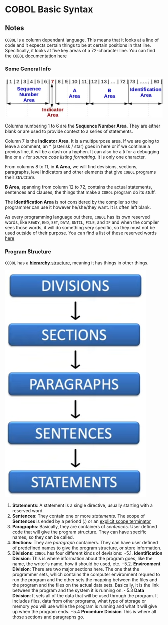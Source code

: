 # COBOL Basic Syntax
## Notes

`COBOL` is a column dependant language. This means that it looks at a line of
code and it expects certain things to be at certain positions in that line. 
Specifically, it looks at five key areas of a 72-character line. 
You can find the `COBOL` documentation [here](https://www.ibm.com/docs/en/cobol-zos)

### Some General Info
![cobol sequence](./img/cobolSequence.png)

Columns numbering 1 to 6 are the **Sequence Number Area**. They are either blank or
are used to provide context to a series of statements.

Column 7 is the **Indicator Area**. It is a multipurpose area. If we are going to leave a 
comment, an * (asterisk / star) goes in here or if we continue a previus line, it wil be 
a dash or a hyphen. It can also be a `D` for a debugging line or a `/` for *source code listing formatting*.
It is only one character.

From columns 8 to 11, in **A Area**, we will find devisions, sections, paragraphs, level indicators and other elements
that give `COBOL` programs their *structure*.

**B Area**, spanning from column 12 to 72, contains the actual statements, sentences and clauses, the things that make a 
`COBOL` program do its stuff.

The **Identification Area** is not considered by the compiler so the programmer can use it however he/she/they want. It is often
left blank.

As every programming language out there, `COBOL` has its own reserved words, like `READY`, `END`, `SET`, `DATA`, `UNTIL`, `FILE`, and `IF`
and when the compiler sees those words, it will do something very specific, so they must not be used outside of their purpose. You can find a list
of these reserved words [here](https://www.ibm.com/docs/en/cobol-zos/6.3?topic=appendixes-reserved-words)

### Program Structure
`COBOL` has a [**hierarchy** structure](https://dev.to/manomite/what-is-hierarchy-in-programming-5f7o), meaning it has things in other things.

![cobol structure](./img/cobolStructure.png)

1. **Statements**: A statement is a single directive, usually starting with a reserved word. 
2. **Sentences**: They contain one or more *statements*. The scope of **Sentences** is ended by a periond (.) or an [explicit scope terminator](https://www.ibm.com/docs/en/cobol-zos/6.3?topic=division-scope-terminators)
3. **Paragraphs**: Basically, they are containers of *sentences*. User defined code that will give the program structure. They can have specific names, so they can be called.
4. **Sections**: They are *paragraph* containers. They can have user defined of predefined names to give the program structure, or store information.
5. **Divisions**: `COBOL` has four different kinds of devisions:
⋅⋅5.1. **Identification Division**: This is where information about the program goes, like the name, the writer's name, how it should be used, etc.
⋅⋅5.2. **Environment Division**: There are two major sections here. The one that the programmer sets, which contains the computer environment requred to run
the program and the other sets the mapping between the files and the program and the files on the actual data sets. Basically, it is the link between the program and the system it is running on.
⋅⋅5.3 **Data Division**: It sets all of the data that will be used through the program. It includes files, data from other programs, what type of storage or memory you  will use while the program is running and what it will give up when the program ends. 
⋅⋅5.4 **Procedure Division** This is where all those sections and paragraphs go. 

